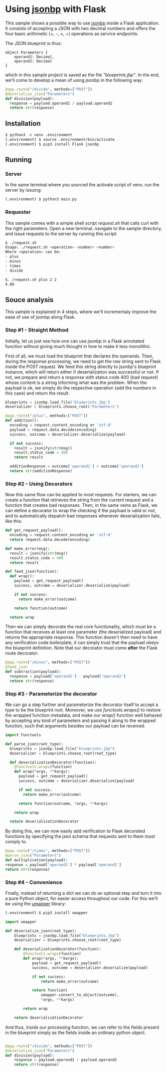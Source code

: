 # Using [jsonbp](https://github.com/vottini/jsonbp) with Flask

This sample shows a possible way to use [jsonbp](https://github.com/vottini/jsonbp)
inside a Flask application. It consists of accepting a JSON with two decimal numbers
and offers the four basic arithmetic (+, -, ×, ÷) operations as service endpoints.

The JSON blueprint is thus:

```
object Parameters {
	operand1: Decimal,
	operand2: Decimal
}
```
which in this sample project is saved as the file _"blueprints.jbp"_.
In the end, we'll come to develop a mean of using jsonbp in the following way:

```py
@app.route("/divide", methods=["POST"])
@deserialize_json("Parameters")
def division(payload):
  response = payload.operand1 / payload.operand2
  return str(response)
```

## Installation

```bash
$ python3 -m venv .environment
(.environment) $ source .environment/bin/activate
(.environment) $ pip3 install Flask jsonbp
```

## Running

### Server

In the same terminal where you sourced the activate script of venv,
run the server by issuing:

```bash
(.environment) $ python3 main.py
```

### Requester

This sample comes with a simple shell script _request.sh_ that
calls curl with the right parameters. Open a new terminal, navigate
to the sample directory, and issue requests to the server by running
this script:

```bash
$ ./request.sh
Usage: ./request.sh <operation> <number> <number>
Where <operation> can be:
- plus
- minus
- times
- divide

$. /request.sh plus 2 2
4.00
```

## Souce analysis

This sample is explained in 4 steps, where we'll incrementaly improve the
ease of use of jsonbp along Flask.

### Step #1 - Straight Method

Initially, let us just see how one can use jsonbp in a Flask annotated function
without giving much thought in how to make it less monolithic.

First of all, we must load the blueprint that declares the operands. Then,
during the response processing, we need to get the raw string sent to Flask
inside the POST request. We feed this string directly to jsonbp's blueprint
instance, which will return either if deserialization was successful or not.
If not, we prepare and return a response with status code 400 (bad request)
whose content is a string informing what was the problem. When the payload
is ok, we simply do the respective operation (add the numbers in this case)
and return the result.

```py
blueprints = jsonbp.load_file('blueprints.jbp')
deserializer = blueprints.choose_root('Parameters')

@app.route("/plus", methods=["POST"])
def addition():
  encoding = request.content_encoding or 'utf-8'
  payload = request.data.decode(encoding)
  success, outcome = deserializer.deserialize(payload)

  if not success:
    result = jsonify(str(msg))
    result.status_code = 400
    return result

  additionResponse = outcome['operand1'] + outcome['operand2']
  return str(additionResponse)

```

### Step #2 - Using Decorators

Now this same flow can be applied to most requests. For starters,
we can create a function that retrieves the string from the current
request and a function that creates bad responses. Then, in the same
veins as Flask, we can define a decorator to wrap the checking if the
payload is valid or not, and to automatically dispatch bad responses
whenever deserialization fails, like this:

```py
def get_request_payload():
  encoding = request.content_encoding or 'utf-8'
  return request.data.decode(encoding)

def make_error(msg):
  result = jsonify(str(msg))
  result.status_code = 400
  return result

def feed_json(function):
  def wrap():
    payload = get_request_payload()
    success, outcome = deserializer.deserialize(payload)

    if not success:
      return make_error(outcome)

    return function(outcome)

  return wrap

```

Then we can simply decorate the real core functionality, which must
be a function that receives at least one parameter (the deserialized
payload) and returns the appropriate response. This function doesn't
then need to have any verification code boilerplate, it can simply
trust that the payload obeys the blueprint definition. Note that our
decorator must come **after** the Flask route decorator:

```py
@app.route("/minus", methods=["POST"])
@feed_json
def subtraction(payload):
  response = payload['operand1'] - payload['operand2']
  return str(response)

```

### Step #3 - Parameterize the decorator

We can go a step further and parameterize the decorator itself to
accept a type to be the blueprint root. Moreover, we use _functools.wraps()_
to restore the wrapped function metadata, and make our _wrap()_
function well behaved by accepting any kind of parameters and passing
it along to the wrapped function, such that arguments besides our
payload can be received.

```py
import functools

def parse_json(root_type):
  blueprints = jsonbp.load_file("blueprints.jbp")
  deserializer = blueprints.choose_root(root_type)

  def deserializationDecorator(function):
    @functools.wraps(function)
    def wrap(*args, **kargs):
      payload = get_request_payload()
      success, outcome = deserializer.deserialize(payload)

      if not success:
        return make_error(outcome)

      return function(outcome, *args, **kargs)

    return wrap

  return deserializationDecorator
```

By doing this, we can now easily add verification to Flask decorated
functions by specifying the json schema that requests sent to them
must comply to.

```py
@app.route("/times", methods=["POST"])
@parse_json("Parameters")
def multiplication(payload):
response = payload['operand1'] * payload['operand2']
return str(response)

```

### Step #4 - Convenience

Finally, instead of returning a dict we can do an optional step
and turn it into a pure Python object, for easier access throughout our code. For
this we'll be using the [umapper](https://github.com/vottini/umapper) library:

```bash
(.environment) $ pip3 install umapper
```

```py
import umapper

def deserialize_json(root_type):
	blueprints = jsonbp.load_file("blueprints.jbp")
	deserializer = blueprints.choose_root(root_type)

	def deserializationDecorator(function):
		@functools.wraps(function)
		def wrap(*args, **kargs):
			payload = get_request_payload()
			success, outcome = deserializer.deserialize(payload)

			if not success:
				return make_error(outcome)

			return function(
				umapper.convert_to_object(outcome),
				*args, **kargs)

		return wrap

	return deserializationDecorator

```

And thus, inside our processing function, we can refer to
the fields present in the blueprint simply as the fields inside
an ordinary python object.

```py

@app.route("/divide", methods=["POST"])
@deserialize_json("Parameters")
def division(payload):
	response = payload.operand1 / payload.operand2
	return str(response)

```

